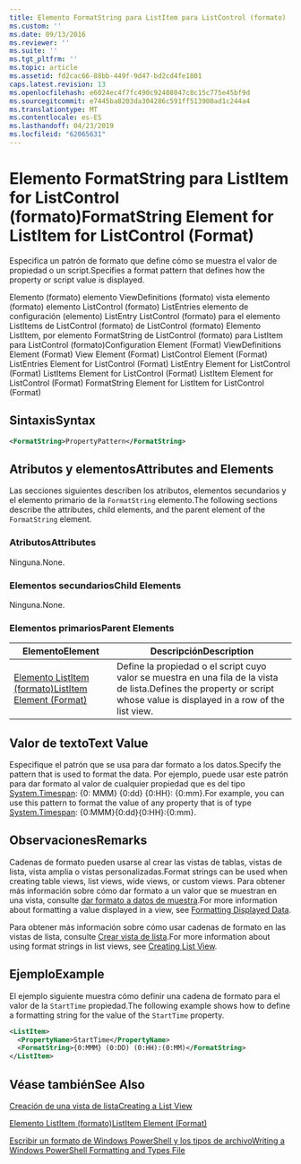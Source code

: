 ```yaml
---
title: Elemento FormatString para ListItem para ListControl (formato) | Microsoft Docs
ms.custom: ''
ms.date: 09/13/2016
ms.reviewer: ''
ms.suite: ''
ms.tgt_pltfrm: ''
ms.topic: article
ms.assetid: fd2cac66-88bb-449f-9d47-bd2cd4fe1801
caps.latest.revision: 13
ms.openlocfilehash: e6024ec4f7fc490c92408047c8c15c775e45bf9d
ms.sourcegitcommit: e7445ba8203da304286c591ff513900ad1c244a4
ms.translationtype: MT
ms.contentlocale: es-ES
ms.lasthandoff: 04/23/2019
ms.locfileid: "62065631"
---
```

# <a name="formatstring-element-for-listitem-for-listcontrol--format"></a><span data-ttu-id="9a4a6-102">Elemento FormatString para ListItem for ListControl (formato)</span><span class="sxs-lookup"><span data-stu-id="9a4a6-102">FormatString Element for ListItem for ListControl  (Format)</span></span>

<span data-ttu-id="9a4a6-103">Especifica un patrón de formato que define cómo se muestra el valor de propiedad o un script.</span><span class="sxs-lookup"><span data-stu-id="9a4a6-103">Specifies a format pattern that defines how the property or script value is displayed.</span></span>

<span data-ttu-id="9a4a6-104">Elemento (formato) elemento ViewDefinitions (formato) vista elemento (formato) elemento ListControl (formato) ListEntries elemento de configuración (elemento) ListEntry ListControl (formato) para el elemento ListItems de ListControl (formato) de ListControl (formato) Elemento ListItem, por elemento FormatString de ListControl (formato) para ListItem para ListControl (formato)</span><span class="sxs-lookup"><span data-stu-id="9a4a6-104">Configuration Element (Format) ViewDefinitions Element (Format) View Element (Format) ListControl Element (Format) ListEntries Element for ListControl (Format) ListEntry Element for ListControl (Format) ListItems Element for ListControl (Format) ListItem Element for ListControl (Format) FormatString Element for ListItem for ListControl (Format)</span></span>

## <a name="syntax"></a><span data-ttu-id="9a4a6-105">Sintaxis</span><span class="sxs-lookup"><span data-stu-id="9a4a6-105">Syntax</span></span>

```xml
<FormatString>PropertyPattern</FormatString>
```

## <a name="attributes-and-elements"></a><span data-ttu-id="9a4a6-106">Atributos y elementos</span><span class="sxs-lookup"><span data-stu-id="9a4a6-106">Attributes and Elements</span></span>

<span data-ttu-id="9a4a6-107">Las secciones siguientes describen los atributos, elementos secundarios y el elemento primario de la `FormatString` elemento.</span><span class="sxs-lookup"><span data-stu-id="9a4a6-107">The following sections describe the attributes, child elements, and the parent element of the `FormatString` element.</span></span>

### <a name="attributes"></a><span data-ttu-id="9a4a6-108">Atributos</span><span class="sxs-lookup"><span data-stu-id="9a4a6-108">Attributes</span></span>

<span data-ttu-id="9a4a6-109">Ninguna.</span><span class="sxs-lookup"><span data-stu-id="9a4a6-109">None.</span></span>

### <a name="child-elements"></a><span data-ttu-id="9a4a6-110">Elementos secundarios</span><span class="sxs-lookup"><span data-stu-id="9a4a6-110">Child Elements</span></span>

<span data-ttu-id="9a4a6-111">Ninguna.</span><span class="sxs-lookup"><span data-stu-id="9a4a6-111">None.</span></span>

### <a name="parent-elements"></a><span data-ttu-id="9a4a6-112">Elementos primarios</span><span class="sxs-lookup"><span data-stu-id="9a4a6-112">Parent Elements</span></span>

|<span data-ttu-id="9a4a6-113">Elemento</span><span class="sxs-lookup"><span data-stu-id="9a4a6-113">Element</span></span>|<span data-ttu-id="9a4a6-114">Descripción</span><span class="sxs-lookup"><span data-stu-id="9a4a6-114">Description</span></span>|
|-------------|-----------------|
|[<span data-ttu-id="9a4a6-115">Elemento ListItem (formato)</span><span class="sxs-lookup"><span data-stu-id="9a4a6-115">ListItem Element (Format)</span></span>](./listitem-element-for-listitems-for-listcontrol-format.md)|<span data-ttu-id="9a4a6-116">Define la propiedad o el script cuyo valor se muestra en una fila de la vista de lista.</span><span class="sxs-lookup"><span data-stu-id="9a4a6-116">Defines the property or script whose value is displayed in a row of the list view.</span></span>|

## <a name="text-value"></a><span data-ttu-id="9a4a6-117">Valor de texto</span><span class="sxs-lookup"><span data-stu-id="9a4a6-117">Text Value</span></span>

<span data-ttu-id="9a4a6-118">Especifique el patrón que se usa para dar formato a los datos.</span><span class="sxs-lookup"><span data-stu-id="9a4a6-118">Specify the pattern that is used to format the data.</span></span> <span data-ttu-id="9a4a6-119">Por ejemplo, puede usar este patrón para dar formato al valor de cualquier propiedad que es del tipo [System.Timespan](/dotnet/api/System.TimeSpan): {0: MMM} {0:dd} {0:HH}: {0:mm}.</span><span class="sxs-lookup"><span data-stu-id="9a4a6-119">For example, you can use this pattern to format the value of any property that is of type [System.Timespan](/dotnet/api/System.TimeSpan): {0:MMM}{0:dd}{0:HH}:{0:mm}.</span></span>

## <a name="remarks"></a><span data-ttu-id="9a4a6-120">Observaciones</span><span class="sxs-lookup"><span data-stu-id="9a4a6-120">Remarks</span></span>

<span data-ttu-id="9a4a6-121">Cadenas de formato pueden usarse al crear las vistas de tablas, vistas de lista, vista amplia o vistas personalizadas.</span><span class="sxs-lookup"><span data-stu-id="9a4a6-121">Format strings can be used when creating table views, list views, wide views, or custom views.</span></span> <span data-ttu-id="9a4a6-122">Para obtener más información sobre cómo dar formato a un valor que se muestran en una vista, consulte [dar formato a datos de muestra](./formatting-displayed-data.md).</span><span class="sxs-lookup"><span data-stu-id="9a4a6-122">For more information about formatting a value displayed in a view, see [Formatting Displayed Data](./formatting-displayed-data.md).</span></span>

<span data-ttu-id="9a4a6-123">Para obtener más información sobre cómo usar cadenas de formato en las vistas de lista, consulte [Crear vista de lista](./creating-a-list-view.md).</span><span class="sxs-lookup"><span data-stu-id="9a4a6-123">For more information about using format strings in list views, see [Creating List View](./creating-a-list-view.md).</span></span>

## <a name="example"></a><span data-ttu-id="9a4a6-124">Ejemplo</span><span class="sxs-lookup"><span data-stu-id="9a4a6-124">Example</span></span>

<span data-ttu-id="9a4a6-125">El ejemplo siguiente muestra cómo definir una cadena de formato para el valor de la `StartTime` propiedad.</span><span class="sxs-lookup"><span data-stu-id="9a4a6-125">The following example shows how to define a formatting string for the value of the `StartTime` property.</span></span>

```xml
<ListItem>
  <PropertyName>StartTime</PropertyName>
  <FormatString>{0:MMM} (0:DD) (0:HH):(0:MM)</FormatString>
</ListItem>
```

## <a name="see-also"></a><span data-ttu-id="9a4a6-126">Véase también</span><span class="sxs-lookup"><span data-stu-id="9a4a6-126">See Also</span></span>

[<span data-ttu-id="9a4a6-127">Creación de una vista de lista</span><span class="sxs-lookup"><span data-stu-id="9a4a6-127">Creating a List View</span></span>](./creating-a-list-view.md)

[<span data-ttu-id="9a4a6-128">Elemento ListItem (formato)</span><span class="sxs-lookup"><span data-stu-id="9a4a6-128">ListItem Element (Format)</span></span>](./listitem-element-for-listitems-for-listcontrol-format.md)

[<span data-ttu-id="9a4a6-129">Escribir un formato de Windows PowerShell y los tipos de archivo</span><span class="sxs-lookup"><span data-stu-id="9a4a6-129">Writing a Windows PowerShell Formatting and Types File</span></span>](./writing-a-powershell-formatting-file.md)
